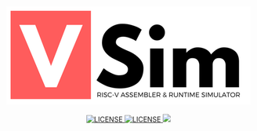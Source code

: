 <p align="center">
  <img src="./assets/logo.png" alt="VSim">
  <br><br>
  <a href="https://github.com/andrescv/VSim/blob/master/LICENSE">
    <img src="https://img.shields.io/badge/License-MIT-yellow.svg" alt="LICENSE">
  </a>
  <a href="https://travis-ci.com/andrescv/VSim.svg?token=h9ViHq8BCqh3R8sDcjui&branch=master">
    <img src="https://travis-ci.com/andrescv/VSim.svg?token=h9ViHq8BCqh3R8sDcjui&branch=master" alt="LICENSE">
  </a>
  <a href="https://codecov.io/gh/andrescv/VSim">
    <img src="https://codecov.io/gh/andrescv/VSim/branch/master/graph/badge.svg?token=FpiLNNzYj8" />
  </a>
</p>
